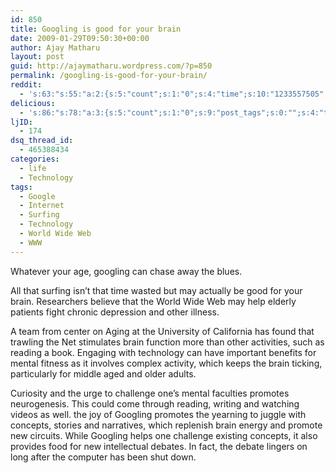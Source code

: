```yaml
---
id: 850
title: Googling is good for your brain
date: 2009-01-29T09:50:30+00:00
author: Ajay Matharu
layout: post
guid: http://ajaymatharu.wordpress.com/?p=850
permalink: /googling-is-good-for-your-brain/
reddit:
  - 's:63:"s:55:"a:2:{s:5:"count";s:1:"0";s:4:"time";s:10:"1233557505";}";";'
delicious:
  - 's:86:"s:78:"a:3:{s:5:"count";s:1:"0";s:9:"post_tags";s:0:"";s:4:"time";s:10:"1233557505";}";";'
ljID:
  - 174
dsq_thread_id:
  - 465388434
categories:
  - life
  - Technology
tags:
  - Google
  - Internet
  - Surfing
  - Technology
  - World Wide Web
  - WWW
---
```

Whatever your age, googling can chase away the blues.

All that surfing isn&#8217;t that time wasted but may actually be good for your brain. Researchers believe that the World Wide Web may help elderly patients fight chronic depression and other illness.

A team from center on Aging at the University of California has found that trawling the Net stimulates brain function more than other activities, such as reading a book. Engaging with technology can have important benefits for mental fitness as it involves complex activity, which keeps the brain ticking, particularly for middle aged and older adults.

Curiosity and the urge to challenge one&#8217;s mental faculties promotes neurogenesis. This could come through reading, writing and watching videos as well. the joy of Googling promotes the yearning to juggle with concepts, stories and narratives, which replenish brain energy and promote new circuits. While Googling helps one challenge existing concepts, it also provides food for new intellectual debates. In fact, the debate lingers on long after the computer has been shut down.